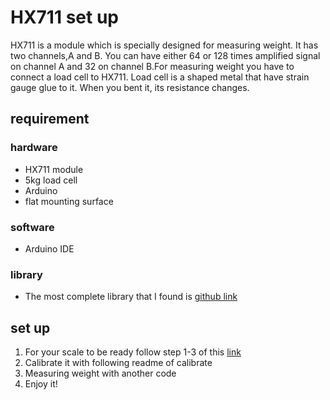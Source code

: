 # HX711 set up
HX711 is a module which is specially designed for measuring weight. It has two channels,A and B. You can have either 64 or 128 times amplified signal on channel A and 32 on channel B.For measuring weight you have to connect a load cell to HX711. Load cell is a shaped metal that have strain gauge glue to it. When you bent it, its resistance changes.
## requirement

### hardware
- HX711 module
- 5kg load cell
- Arduino
- flat mounting surface 

### software
- Arduino IDE

### library
- The most complete library that I found is [github link](https://github.com/sparkfun/HX711-Load-Cell-Amplifier)

## set up
1. For your scale to be ready follow step 1-3 of this [link](https://www.instructables.com/Arduino-Scale-With-5kg-Load-Cell-and-HX711-Amplifi)
2. Calibrate it with following readme of calibrate
3. Measuring weight with another code
4. Enjoy it!
